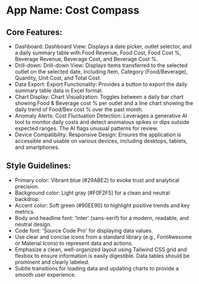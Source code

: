 # **App Name**: Cost Compass

## Core Features:

- Dashboard: Dashboard View: Displays a date picker, outlet selector, and a daily summary table with Food Revenue, Food Cost, Food Cost %, Beverage Revenue, Beverage Cost, and Beverage Cost %.
- Drill-down: Drill-down View: Displays items transferred to the selected outlet on the selected date, including Item, Category (Food/Beverage), Quantity, Unit Cost, and Total Cost.
- Data Export: Export Functionality: Provides a button to export the daily summary table data in Excel format.
- Chart Display: Chart Visualization: Toggles between a daily bar chart showing Food & Beverage cost % per outlet and a line chart showing the daily trend of Food/Bev cost % over the past month.
- Anomaly Alerts: Cost Fluctuation Detection: Leverages a generative AI tool to monitor daily costs and detect anomalous spikes or dips outside expected ranges. The AI flags unusual patterns for review.
- Device Compatibility: Responsive Design: Ensures the application is accessible and usable on various devices, including desktops, tablets, and smartphones.

## Style Guidelines:

- Primary color: Vibrant blue (#29ABE2) to evoke trust and analytical precision.
- Background color: Light gray (#F0F2F5) for a clean and neutral backdrop.
- Accent color: Soft green (#90EE90) to highlight positive trends and key metrics.
- Body and headline font: 'Inter' (sans-serif) for a modern, readable, and neutral design.
- Code font: 'Source Code Pro' for displaying data values.
- Use clear and concise icons from a standard library (e.g., FontAwesome or Material Icons) to represent data and actions.
- Emphasize a clean, well-organized layout using Tailwind CSS grid and flexbox to ensure information is easily digestible. Data tables should be prominent and clearly labeled.
- Subtle transitions for loading data and updating charts to provide a smooth user experience.